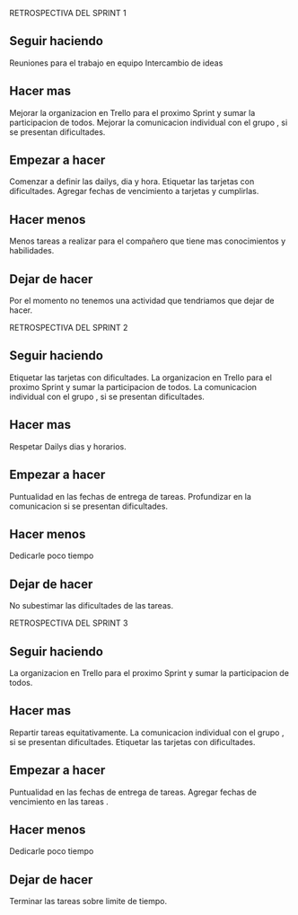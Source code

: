 RETROSPECTIVA DEL SPRINT 1

## Seguir haciendo
Reuniones para el trabajo en equipo 
Intercambio de ideas

## Hacer mas
Mejorar la organizacion en Trello para el proximo Sprint y sumar la participacion de todos.
Mejorar la comunicacion individual con el grupo , si se presentan dificultades.

## Empezar a hacer
Comenzar a definir las dailys, dia y hora.
Etiquetar las tarjetas con dificultades.
Agregar fechas de vencimiento a tarjetas y cumplirlas.

## Hacer menos
 Menos tareas a realizar para el compañero que tiene mas conocimientos y habilidades.

 ## Dejar de hacer
 Por el momento no tenemos una actividad que tendriamos que dejar de hacer.

RETROSPECTIVA DEL SPRINT 2

## Seguir haciendo
Etiquetar las tarjetas con dificultades.
La organizacion en Trello para el proximo Sprint y sumar la participacion de todos.
La comunicacion individual con el grupo , si se presentan dificultades.

## Hacer mas
Respetar Dailys dias y horarios.

## Empezar a hacer
Puntualidad en las fechas de entrega de tareas.
Profundizar en la comunicacion si se presentan dificultades.

## Hacer menos
Dedicarle poco tiempo

## Dejar de hacer
No subestimar las dificultades de las tareas.

RETROSPECTIVA DEL SPRINT 3

## Seguir haciendo
La organizacion en Trello para el proximo Sprint y sumar la participacion de todos.

## Hacer mas
Repartir tareas equitativamente.
La comunicacion individual con el grupo , si se presentan dificultades.
Etiquetar las tarjetas con dificultades.

## Empezar a hacer
Puntualidad en las fechas de entrega de tareas.
Agregar fechas de vencimiento en las tareas .

## Hacer menos
Dedicarle poco tiempo

## Dejar de hacer
Terminar las tareas sobre limite de tiempo.

